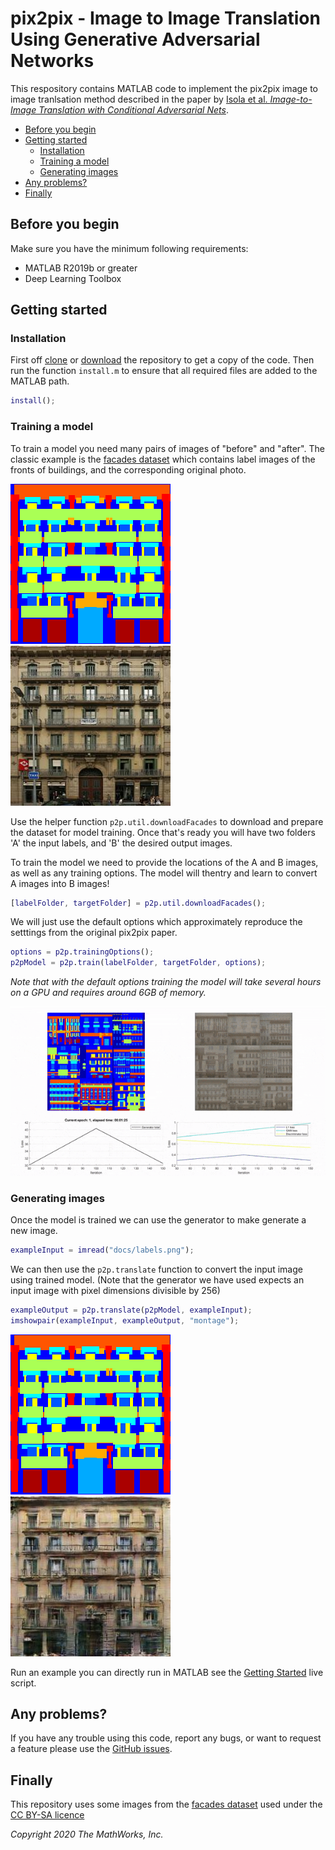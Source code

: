 # pix2pix - Image to Image Translation Using Generative Adversarial Networks

This respository contains MATLAB code to implement the pix2pix image to image tranlsation method described in the paper by [Isola et al. *Image-to-Image Translation with Conditional Adversarial Nets*](https://phillipi.github.io/pix2pix/).

- [Before you begin](#before-you-begin)
- [Getting started](#getting-started)
    - [Installation](#installation)
    - [Training a model](#training-a-model)
    - [Generating images](#generating-images)
- [Any problems?](#any-problems)
- [Finally](#finally)

## Before you begin

Make sure you have the minimum following requirements:

- MATLAB R2019b or greater
- Deep Learning Toolbox


## Getting started

### Installation


First off [clone](https://github.com/matlab-deep-learning/pix2pix.git) or [download](https://github.com/matlab-deep-learning/pix2pix/archive/master.zip) the repository to get a copy of the code. Then run the function `install.m` to ensure that all required files are added to the MATLAB path.

```matlab
install();
```

### Training a model

To train a model you need many pairs of images of "before" and "after". The classic example is the [facades dataset](http://cmp.felk.cvut.cz/~tylecr1/facade/) which contains label images of the fronts of buildings, and the corresponding original photo.

![](docs/labels.png)![](docs/target.jpg)

Use the helper function `p2p.util.downloadFacades` to download and prepare the dataset for model training. Once that's ready you will have two folders 'A' the input labels, and 'B' the desired output images. 

To train the model we need to provide the locations of the A and B images, as well as any training options. The model will thentry and learn to convert A images into B images!

```matlab
[labelFolder, targetFolder] = p2p.util.downloadFacades();
```

We will just use the default options which approximately reproduce the setttings from the original pix2pix paper.

```matlab
options = p2p.trainingOptions();
p2pModel = p2p.train(labelFolder, targetFolder, options);
```

_Note that with the default options training the model will take several hours on a GPU and requires around 6GB of memory._

![](docs/training.gif)

### Generating images

Once the model is trained we can use the generator to make generate a new image.

```matlab
exampleInput = imread("docs/labels.png");
```

We can then use the `p2p.translate` function to convert the input image using trained model. (Note that the generator we have used expects an input image with pixel dimensions divisible by 256)

```matlab
exampleOutput = p2p.translate(p2pModel, exampleInput);
imshowpair(exampleInput, exampleOutput, "montage");
```

![](docs/labels.png)![](docs/output.jpg)

Run an example you can directly run in MATLAB see the [Getting Started](docs/getting_started.mlx) live script.

## Any problems?

If you have any trouble using this code, report any bugs, or want to request a feature please use the [GitHub issues](https://github.com/matlab-deep-learning/pix2pix/issues).

## Finally

This repository uses some images from the [facades dataset](http://cmp.felk.cvut.cz/~tylecr1/facade/) used under the [CC BY-SA licence](facades.rights)

_Copyright 2020 The MathWorks, Inc._